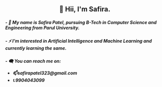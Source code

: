 <h2><p align="center">👋 Hii, I'm Safira.</p></h2>
<h5>- 🙂 My name is Safira Patel, pursuing B-Tech in Computer Science and Engineering from Parul University.<h5>
<h5>- ⚡ I’m interested in Artificial Intelligence and Machine Learning and currently learning the same.</h5>
<h5>- 🗨️ You can reach me on:<br><ul><li>
  📫safirapatel323@gmail.com</li><li>
  📞 9904043099</li></ul>

<!---
safirapatel/safirapatel is a ✨ special ✨ repository because its `README.md` (this file) appears on your GitHub profile.
You can click the Preview link to take a look at your changes.
--->
